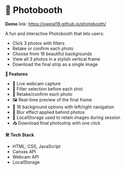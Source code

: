 # 📸 Photobooth

<b>Demo</b>
link:
https://swejal19.github.io/photobooth/

A fun and interactive Photobooth that lets users:
- Click 3 photos with filters
- Retake or confirm each photo
- Choose from 16 beautiful backgrounds
- View all 3 photos in a stylish vertical frame
- Download the final strip as a single image
  
<b>🚀 Features</b>
- 🎥 Live webcam capture
- 🎨 Filter selection before each shot
- 🔁 Retake/confirm each photo
- 🖼️ Real-time preview of the final frame
- 🌄 16 background options with left/right navigation
- 🧊 Blur effect applied behind photos
- 💾 LocalStorage used to retain images during session
- 📥 Download final photostrip with one click
   
<b>🛠️ Tech Stack</b>
- HTML, CSS, JavaScript
- Canvas API
- Webcam API
- LocalStorage
  
